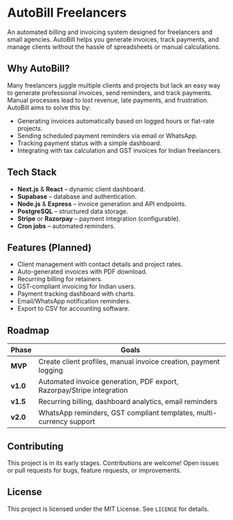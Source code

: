 # AutoBill Freelancers

An automated billing and invoicing system designed for freelancers and small agencies. AutoBill helps you generate invoices, track payments, and manage clients without the hassle of spreadsheets or manual calculations.

## Why AutoBill?

Many freelancers juggle multiple clients and projects but lack an easy way to generate professional invoices, send reminders, and track payments. Manual processes lead to lost revenue, late payments, and frustration. AutoBill aims to solve this by:

- Generating invoices automatically based on logged hours or flat-rate projects.
- Sending scheduled payment reminders via email or WhatsApp.
- Tracking payment status with a simple dashboard.
- Integrating with tax calculation and GST invoices for Indian freelancers.

## Tech Stack

- **Next.js** & **React** – dynamic client dashboard.
- **Supabase** – database and authentication.
- **Node.js** & **Express** – invoice generation and API endpoints.
- **PostgreSQL** – structured data storage.
- **Stripe** or **Razorpay** – payment integration (configurable).
- **Cron jobs** – automated reminders.

## Features (Planned)

- Client management with contact details and project rates.
- Auto-generated invoices with PDF download.
- Recurring billing for retainers.
- GST-compliant invoicing for Indian users.
- Payment tracking dashboard with charts.
- Email/WhatsApp notification reminders.
- Export to CSV for accounting software.

## Roadmap

| Phase | Goals |
|------|------|
| **MVP** | Create client profiles, manual invoice creation, payment logging |
| **v1.0** | Automated invoice generation, PDF export, Razorpay/Stripe integration |
| **v1.5** | Recurring billing, dashboard analytics, email reminders |
| **v2.0** | WhatsApp reminders, GST compliant templates, multi-currency support |

## Contributing

This project is in its early stages. Contributions are welcome! Open issues or pull requests for bugs, feature requests, or improvements.

## License

This project is licensed under the MIT License. See `LICENSE` for details.
